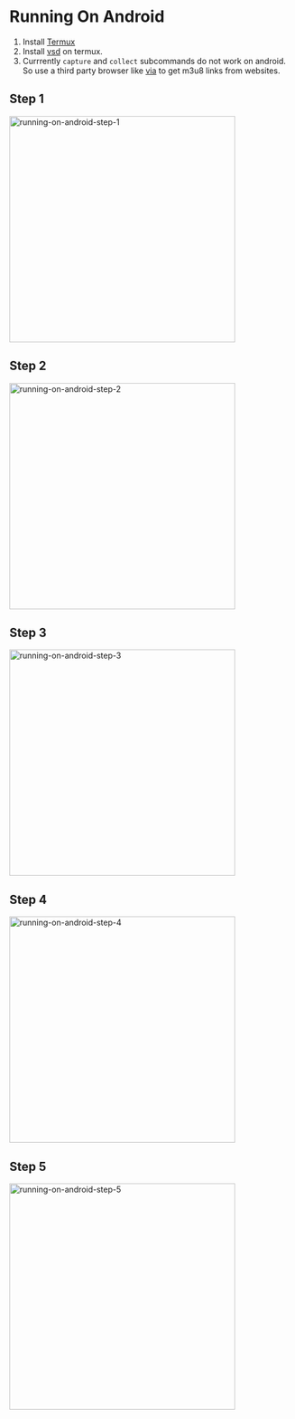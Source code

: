 # Running On Android

1. Install [Termux](https://termux.com)
2. Install [vsd](https://github.com/clitic/vsd#on-termux-android-11) on termux.
3. Currrently `capture` and `collect` subcommands do not work on android. So use a third party browser like [via](https://play.google.com/store/apps/details?id=mark.via.gp) to get m3u8 links from websites.

## Step 1

 <img src="https://raw.githubusercontent.com/clitic/vsd/main/images/running-on-android-step-1.jpg" alt="running-on-android-step-1" height="400">
 
## Step 2

 <img src="https://raw.githubusercontent.com/clitic/vsd/main/images/running-on-android-step-2.jpg" alt="running-on-android-step-2" height="400">

## Step 3

 <img src="https://raw.githubusercontent.com/clitic/vsd/main/images/running-on-android-step-3.jpg" alt="running-on-android-step-3" height="400">

## Step 4

 <img src="https://raw.githubusercontent.com/clitic/vsd/main/images/running-on-android-step-4.jpg" alt="running-on-android-step-4" height="400">

## Step 5

 <img src="https://raw.githubusercontent.com/clitic/vsd/main/images/running-on-android-step-5.jpg" alt="running-on-android-step-5" height="400">

